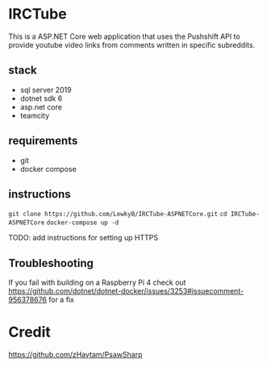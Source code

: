 ﻿# IRCTube

This is a ASP.NET Core web application that uses the Pushshift API to provide youtube video links from comments written in specific subreddits.

## stack
- sql server 2019
- dotnet sdk 6
- asp.net core
- teamcity

## requirements
- git
- docker compose

## instructions

`git clone https://github.com/LewkyB/IRCTube-ASPNETCore.git`
`cd IRCTube-ASPNETCore`
`docker-compose up -d`

TODO: add instructions for setting up HTTPS

## Troubleshooting
If you fail with building on a Raspberry Pi 4 check out https://github.com/dotnet/dotnet-docker/issues/3253#issuecomment-956378676 for a fix

# Credit
https://github.com/zHaytam/PsawSharp

